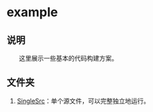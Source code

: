 # example

## 说明

&emsp;&emsp;这里展示一些基本的代码构建方案。

## 文件夹

1. [SingleSrc](/example/SingleSrc/)：单个源文件，可以完整独立地运行。